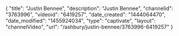 {
    "title": "Justin Bennee",
    "description": "Justin Bennee",
    "channelid": "3763996",
    "videoid": "6419257",
    "date_created": "1444064470",
    "date_modified": "1455924034",
    "type": "captivate",
    "layout": "channelVideo",
    "url": "\/ashbury\/justin-bennee\/3763996-6419257"
}